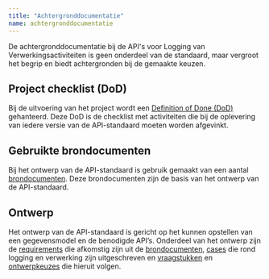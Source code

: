 ```yaml
---
title: "Achtergronddocumentatie"
name: achtergronddocumentatie
---
```


De achtergronddocumentatie bij de API's voor Logging van Verwerkingsactiviteiten is geen onderdeel van de standaard, maar vergroot het begrip en biedt achtergronden bij de gemaakte keuzen.

## Project checklist (DoD)
Bij de uitvoering van het project wordt een [Definition of Done (DoD)](../achtergronddocumentatie/definition_of_done) gehanteerd. Deze DoD is de checklist met activiteiten die bij de oplevering van iedere versie van de API-standaard moeten worden afgevinkt. 

## Gebruikte brondocumenten
Bij het ontwerp van de API-standaard is gebruik gemaakt van een aantal [brondocumenten](../achtergronddocumentatie/brondocumenten). Deze brondocumenten zijn de basis van het ontwerp van de API-standaard.

## Ontwerp
Het ontwerp van de API-standaard is gericht op het kunnen opstellen van een gegevensmodel en de benodigde API’s. Onderdeel van het ontwerp zijn de [requirements](../achtergronddocumentatie/requirements) die afkomstig zijn uit de [brondocumenten](../achtergronddocumentatie/brondocumenten), [cases](../achtergronddocumentatie/cases) die rond logging en verwerking zijn uitgeschreven en [vraagstukken](../achtergronddocumentatie/vraagstukken) en 
[ontwerpkeuzes](../achtergronddocumentatie/ontwerpkeuzes) die hieruit volgen.
